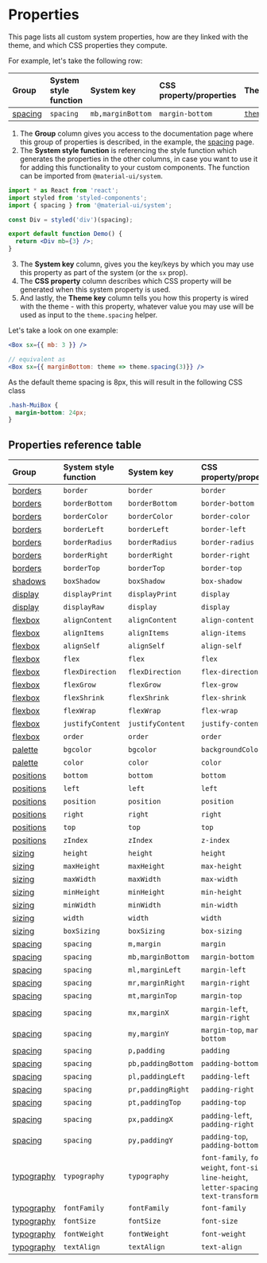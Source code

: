 # Properties

<p class="description">This page lists all custom system properties, how are they linked with the theme, and which CSS properties they compute.</p>

For example, let's take the following row:

| Group                       | System style function | System key        | CSS property/properties | Theme mapping                                                                 |
| :-------------------------- | :-------------------- | :---------------- | :---------------------- | :---------------------------------------------------------------------------- |
| [spacing](/system/spacing/) | `spacing`             | `mb,marginBottom` | `margin-bottom`         | [`theme.spacing(value)`](/customization/default-theme/?expand-path=$.spacing) |

1. The <b>Group</b> column gives you access to the documentation page where this group of properties is described, in the example, the [spacing](/system/spacing/) page.
2. The <b>System style function</b> is referencing the style function which generates the properties in the other columns, in case you want to use it for adding this functionality to your custom components. The function can be imported from `@material-ui/system`.

```jsx
import * as React from 'react';
import styled from 'styled-components';
import { spacing } from '@material-ui/system';

const Div = styled('div')(spacing);

export default function Demo() {
  return <Div mb={3} />;
}
```

3. The <b>System key</b> column, gives you the key/keys by which you may use this property as part of the system (or the `sx` prop).
4. The <b>CSS property</b> column describes which CSS property will be generated when this system property is used.
5. And lastly, the <b>Theme key</b> column tells you how this property is wired with the theme - with this property, whatever value you may use will be used as input to the `theme.spacing` helper.

Let's take a look on one example:

```jsx
<Box sx={{ mb: 3 }} />

// equivalent as
<Box sx={{ marginBottom: theme => theme.spacing(3)}} />
```

As the default theme spacing is 8px, this will result in the following CSS class

```css
.hash-MuiBox {
  margin-bottom: 24px;
}
```

## Properties reference table

| Group                             | System style function | System key         | CSS property/properties                                                                      | Theme mapping                                                                       |
| :-------------------------------- | :-------------------- | :----------------- | :------------------------------------------------------------------------------------------- | :---------------------------------------------------------------------------------- |
| [borders](/system/borders/)       | `border`              | `border`           | `border`                                                                                     | `${value}px solid`                                                                  |
| [borders](/system/borders/)       | `borderBottom`        | `borderBottom`     | `border-bottom`                                                                              | `${value}px solid`                                                                  |
| [borders](/system/borders/)       | `borderColor`         | `borderColor`      | `border-color`                                                                               | [`theme.palette[value]`](/customization/default-theme/?expand-path=$.palette)       |
| [borders](/system/borders/)       | `borderLeft`          | `borderLeft`       | `border-left`                                                                                | `${value}px solid`                                                                  |
| [borders](/system/borders/)       | `borderRadius`        | `borderRadius`     | `border-radius`                                                                              | [`theme.shape[value]`](/customization/default-theme/?expand-path=$.shape)           |
| [borders](/system/borders/)       | `borderRight`         | `borderRight`      | `border-right`                                                                               | `${value}px solid`                                                                  |
| [borders](/system/borders/)       | `borderTop`           | `borderTop`        | `border-top`                                                                                 | `${value}px solid`                                                                  |
| [shadows](/system/shadows/)       | `boxShadow`           | `boxShadow`        | `box-shadow`                                                                                 | `theme.shadows[value]`                                                              |
| [display](/system/display/)       | `displayPrint`        | `displayPrint`     | `display`                                                                                    | none                                                                                |
| [display](/system/display/)       | `displayRaw`          | `display`          | `display`                                                                                    | none                                                                                |
| [flexbox](/system/flexbox/)       | `alignContent`        | `alignContent`     | `align-content`                                                                              | none                                                                                |
| [flexbox](/system/flexbox/)       | `alignItems`          | `alignItems`       | `align-items`                                                                                | none                                                                                |
| [flexbox](/system/flexbox/)       | `alignSelf`           | `alignSelf`        | `align-self`                                                                                 | none                                                                                |
| [flexbox](/system/flexbox/)       | `flex`                | `flex`             | `flex`                                                                                       | none                                                                                |
| [flexbox](/system/flexbox/)       | `flexDirection`       | `flexDirection`    | `flex-direction`                                                                             | none                                                                                |
| [flexbox](/system/flexbox/)       | `flexGrow`            | `flexGrow`         | `flex-grow`                                                                                  | none                                                                                |
| [flexbox](/system/flexbox/)       | `flexShrink`          | `flexShrink`       | `flex-shrink`                                                                                | none                                                                                |
| [flexbox](/system/flexbox/)       | `flexWrap`            | `flexWrap`         | `flex-wrap`                                                                                  | none                                                                                |
| [flexbox](/system/flexbox/)       | `justifyContent`      | `justifyContent`   | `justify-content`                                                                            | none                                                                                |
| [flexbox](/system/flexbox/)       | `order`               | `order`            | `order`                                                                                      | none                                                                                |
| [palette](/system/palette/)       | `bgcolor`             | `bgcolor`          | `backgroundColor`                                                                            | [`theme.palette[value]`](/customization/default-theme/?expand-path=$.palette)       |
| [palette](/system/palette/)       | `color`               | `color`            | `color`                                                                                      | [`theme.palette[value]`](/customization/default-theme/?expand-path=$.palette)       |
| [positions](/system/positions/)   | `bottom`              | `bottom`           | `bottom`                                                                                     | none                                                                                |
| [positions](/system/positions/)   | `left`                | `left`             | `left`                                                                                       | none                                                                                |
| [positions](/system/positions/)   | `position`            | `position`         | `position`                                                                                   | none                                                                                |
| [positions](/system/positions/)   | `right`               | `right`            | `right`                                                                                      | none                                                                                |
| [positions](/system/positions/)   | `top`                 | `top`              | `top`                                                                                        | none                                                                                |
| [positions](/system/positions/)   | `zIndex`              | `zIndex`           | `z-index`                                                                                    | [`theme.zIndex[value]`](/customization/default-theme/?expand-path=$.zIndex)         |
| [sizing](/system/sizing/)         | `height`              | `height`           | `height`                                                                                     | none                                                                                |
| [sizing](/system/sizing/)         | `maxHeight`           | `maxHeight`        | `max-height`                                                                                 | none                                                                                |
| [sizing](/system/sizing/)         | `maxWidth`            | `maxWidth`         | `max-width`                                                                                  | none                                                                                |
| [sizing](/system/sizing/)         | `minHeight`           | `minHeight`        | `min-height`                                                                                 | none                                                                                |
| [sizing](/system/sizing/)         | `minWidth`            | `minWidth`         | `min-width`                                                                                  | none                                                                                |
| [sizing](/system/sizing/)         | `width`               | `width`            | `width`                                                                                      | none                                                                                |
| [sizing](/system/sizing/)         | `boxSizing`           | `boxSizing`        | `box-sizing`                                                                                 | none                                                                                |
| [spacing](/system/spacing/)       | `spacing`             | `m,margin`         | `margin`                                                                                     | [`theme.spacing(value)`](/customization/default-theme/?expand-path=$.spacing)       |
| [spacing](/system/spacing/)       | `spacing`             | `mb,marginBottom`  | `margin-bottom`                                                                              | [`theme.spacing(value)`](/customization/default-theme/?expand-path=$.spacing)       |
| [spacing](/system/spacing/)       | `spacing`             | `ml,marginLeft`    | `margin-left`                                                                                | [`theme.spacing(value)`](/customization/default-theme/?expand-path=$.spacing)       |
| [spacing](/system/spacing/)       | `spacing`             | `mr,marginRight`   | `margin-right`                                                                               | [`theme.spacing(value)`](/customization/default-theme/?expand-path=$.spacing)       |
| [spacing](/system/spacing/)       | `spacing`             | `mt,marginTop`     | `margin-top`                                                                                 | [`theme.spacing(value)`](/customization/default-theme/?expand-path=$.spacing)       |
| [spacing](/system/spacing/)       | `spacing`             | `mx,marginX`       | `margin-left`, `margin-right`                                                                | [`theme.spacing(value)`](/customization/default-theme/?expand-path=$.spacing)       |
| [spacing](/system/spacing/)       | `spacing`             | `my,marginY`       | `margin-top`, `margin-bottom`                                                                | [`theme.spacing(value)`](/customization/default-theme/?expand-path=$.spacing)       |
| [spacing](/system/spacing/)       | `spacing`             | `p,padding`        | `padding`                                                                                    | [`theme.spacing(value)`](/customization/default-theme/?expand-path=$.spacing)       |
| [spacing](/system/spacing/)       | `spacing`             | `pb,paddingBottom` | `padding-bottom`                                                                             | [`theme.spacing(value)`](/customization/default-theme/?expand-path=$.spacing)       |
| [spacing](/system/spacing/)       | `spacing`             | `pl,paddingLeft`   | `padding-left`                                                                               | [`theme.spacing(value)`](/customization/default-theme/?expand-path=$.spacing)       |
| [spacing](/system/spacing/)       | `spacing`             | `pr,paddingRight`  | `padding-right`                                                                              | [`theme.spacing(value)`](/customization/default-theme/?expand-path=$.spacing)       |
| [spacing](/system/spacing/)       | `spacing`             | `pt,paddingTop`    | `padding-top`                                                                                | [`theme.spacing(value)`](/customization/default-theme/?expand-path=$.spacing)       |
| [spacing](/system/spacing/)       | `spacing`             | `px,paddingX`      | `padding-left`, `padding-right`                                                              | [`theme.spacing(value)`](/customization/default-theme/?expand-path=$.spacing)       |
| [spacing](/system/spacing/)       | `spacing`             | `py,paddingY`      | `padding-top`, `padding-bottom`                                                              | [`theme.spacing(value)`](/customization/default-theme/?expand-path=$.spacing)       |
| [typography](/system/typography/) | `typography`          | `typography`       | `font-family`, `font-weight`, `font-size`, `line-height`, `letter-spacing`, `text-transform` | [`theme.typography[value]`](/customization/default-theme/?expand-path=$.typography) |
| [typography](/system/typography/) | `fontFamily`          | `fontFamily`       | `font-family`                                                                                | [`theme.typography[value]`](/customization/default-theme/?expand-path=$.typography) |
| [typography](/system/typography/) | `fontSize`            | `fontSize`         | `font-size`                                                                                  | [`theme.typography[value]`](/customization/default-theme/?expand-path=$.typography) |
| [typography](/system/typography/) | `fontWeight`          | `fontWeight`       | `font-weight`                                                                                | [`theme.typography[value]`](/customization/default-theme/?expand-path=$.typography) |
| [typography](/system/typography/) | `textAlign`           | `textAlign`        | `text-align`                                                                                 | none                                                                                |
